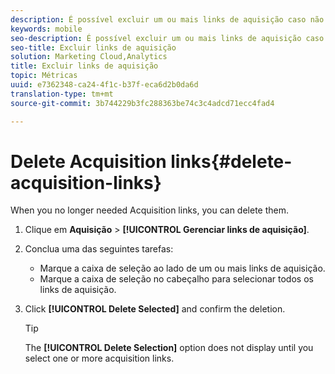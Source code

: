 ```yaml
---
description: É possível excluir um ou mais links de aquisição caso não sejam mais necessários.
keywords: mobile
seo-description: É possível excluir um ou mais links de aquisição caso não sejam mais necessários.
seo-title: Excluir links de aquisição
solution: Marketing Cloud,Analytics
title: Excluir links de aquisição
topic: Métricas
uuid: e7362348-ca24-4f1c-b37f-eca6d2b0da6d
translation-type: tm+mt
source-git-commit: 3b744229b3fc288363be74c3c4adcd71ecc4fad4

---
```



# Delete Acquisition links{#delete-acquisition-links}

When you no longer needed Acquisition links, you can delete them.

1. Clique em **Aquisição** &gt; **[!UICONTROL Gerenciar links de aquisição]**.
1. Conclua uma das seguintes tarefas:

   * Marque a caixa de seleção ao lado de um ou mais links de aquisição.
   * Marque a caixa de seleção no cabeçalho para selecionar todos os links de aquisição.

1. Click **[!UICONTROL Delete Selected]** and confirm the deletion.

   >[!TIP]
   >
   >The **[!UICONTROL Delete Selection]** option does not display until you select one or more acquisition links.

